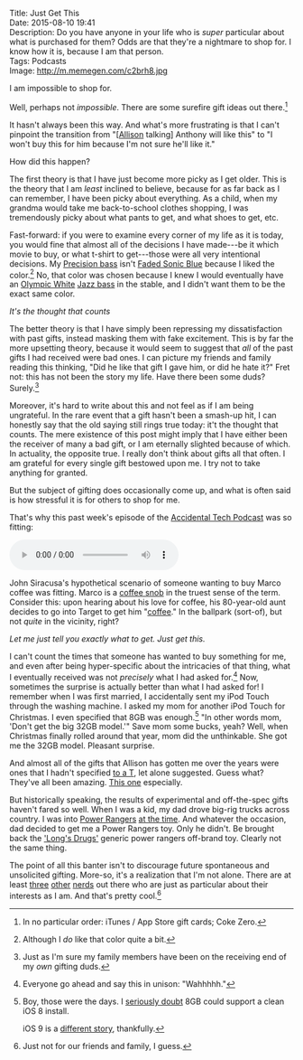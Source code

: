 Title: Just Get This  
Date: 2015-08-10 19:41  
Description: Do you have anyone in your life who is *super* particular about what is purchased for them? Odds are that they're a nightmare to shop for. I know how it is, because I am that person.  
Tags: Podcasts  
Image: http://m.memegen.com/c2brh8.jpg  

I am impossible to shop for.

Well, perhaps not *impossible*. There are some surefire gift ideas out there.[^gi]

It hasn't always been this way. And what's more frustrating is that I can't pinpoint the transition from "[[Allison][twitter] talking] Anthony will like this" to "I won't buy this for him because I'm not sure he'll like it."

How did this happen?

The first theory is that I have just become more picky as I get older. This is the theory that I am *least* inclined to believe, because for as far back as I can remember, I have been picky about everything. As a child, when my grandma would take me back-to-school clothes shopping, I was tremendously picky about what pants to get, and what shoes to get, etc. 

Fast-forward: if you were to examine every corner of my life as it is today, you would fine that almost all of the decisions I have made---be it which movie to buy, or what t-shirt to get---those were all very intentional decisions. My [Precision bass][wikipedia] isn't [Faded Sonic Blue][fender] because I liked the color.[^al] No, that color was chosen because I knew I would eventually have an [Olympic White][fender 2] [Jazz bass][wikipedia 2] in the stable, and I didn't want them to be the exact same color.

<p><em class="takeHome">It's the thought that counts</em></p>

The better theory is that I have simply been repressing my dissatisfaction with past gifts, instead masking them with fake excitement. This is by far the more upsetting theory, because it would seem to suggest that *all* of the past gifts I had received were bad ones. I can picture my friends and family reading this thinking, "Did he like that gift I gave him, or did he hate it?" Fret not: this has not been the story my life. Have there been some duds? Surely.[^su] 

Moreover, it's hard to write about this and not feel as if I am being ungrateful. In the rare event that a gift hasn't been a smash-up hit, I can honestly say that the old saying still rings true today: it't the thought that counts. The mere existence of this post might imply that I have either been the receiver of many a bad gift, or I am eternally slighted because of which. In actuality, the opposite true. I really don't think about gifts all that often. I am grateful for every single gift bestowed upon me. I try not to take anything for granted.

But the subject of gifting does occasionally come up, and what is often said is how stressful it is for others to shop for me. 

That's why this past week's episode of the [Accidental Tech Podcast][atp] was so fitting:

<audio controls><source src="http://traffic.libsyn.com/atpfm/atp129.mp3#t=1125" type="audio/mpeg"/ title="ATP episode talking about gifting"></audio>
	
John Siracusa's hypothetical scenario of someone wanting to buy Marco coffee was fitting. Marco is a [coffee snob][duckduckgo] in the truest sense of the term. Consider this: upon hearing about his love for coffee, his 80-year-old aunt decides to go into Target to get him "[coffee][target]." In the ballpark (sort-of), but not *quite* in the vicinity, right?

<p><em class="takeHome">Let me just tell you exactly what to get. Just get this.</em></p>

I can't count the times that someone has wanted to buy something for me, and even after being hyper-specific about the intricacies of that thing, what I eventually received was not *precisely* what I had asked for.[^wahh] Now, sometimes the surprise is actually better than what I had asked for! I remember when I was first married, I accidentally sent my iPod Touch through the washing machine. I asked my mom for another iPod Touch for Christmas. I even specified that 8GB was enough.[^th] "In other words mom, 'Don't get the big 32GB model.'" Save mom some bucks, yeah? Well, when Christmas finally rolled around that year, mom did the unthinkable. She got me the 32GB model. Pleasant surprise. 

And almost all of the gifts that Allison has gotten me over the years were ones that I hadn't specified [to a T][urbandictionary], let alone suggested. Guess what? They've all been amazing. [This one][hellolumio] especially.

But historically speaking, the results of experimental and off-the-spec gifts haven't fared so well. When I was a kid, my dad drove big-rig trucks across country. I was into [Power Rangers][wikipedia 3] [at the time][theoveranalyzed]. And whatever the occasion, dad decided to get me a Power Rangers toy. Only he didn't. Be brought back the ['Long's Drugs'][cvs] generic power rangers off-brand toy. Clearly not the same thing.

The point of all this banter isn't to discourage future spontaneous and unsolicited gifting. More-so, it's a realization that I'm not alone. There are at least [three][marco] [other][caseyliss] [nerds][hypercritical] out there who are just as particular about their interests as I am. And that's pretty cool.[^ju]

[^gi]: In no particular order: iTunes / App Store gift cards; Coke Zero.
[^al]: Although I *do* like that color quite a bit.
[^su]: Just as I'm sure my family members have been on the receiving end of my *own* gifting duds.
[^wahh]: Everyone go ahead and say this in unison: "Wahhhhh."
[^th]: Boy, those were the days. I [seriously doubt][bgr] 8GB could support a clean iOS 8 install. 

	iOS 9 is a [different story][bgr 2], thankfully.
[^ju]: Just not for our friends and family, I guess.

[atp]: http://atp.fm/episodes/129 "Accidental Tech Podcast, episode 129"
[bgr]: http://www.bgr.in/news/ios-8-requires-over-5gb-of-free-space-to-install-heres-what-iphone-5c-8gb-users-should-do/ "Boy Genius Report on how iOS 8 requires so much free space for software updates"
[bgr 2]: http://bgr.com/2015/06/24/16gb-iphone-6s-ios-9-storage-fixes/ "Boy Genius Report on proposed fixes for aforementioned iOS 8 problem"
[caseyliss]: http://caseyliss.com "Personal blog of ATP co-host, Casey Liss"
[cvs]: http://www.cvs.com/content/longs "Long's Drugs"
[duckduckgo]: https://duckduckgo.com/?q=site%3Amarco.org+coffee "Marco Arment and coffee"
[fender]: http://www.fender.com/basses/precision-bass/american-vintage-63-precision-bass/0191010872.html#start=1 "Fender American Vintage ' 63 Precision Bass"
[fender 2]: http://www.fender.com/basses/jazz-bass/american-vintage-64-jazz-bass/0191020800.html#start=1 "Fender American Vintage ' 64 Jazz Bass"
[hellolumio]: http://www.hellolumio.com/ "Lumio book light"
[hypercritical]: http://hypercritical.co "Personal blog of ATP co-host, John Siracusa"
[marco]: http://marco.org "Personal blog of ATP co-host, Marco Arment"
[target]: http://www.target.com/p/starbucks-house-blend-coffee-k-cup-16-ct/-/A-14013860 "Starbucks coffee at Target"
[theoveranalyzed]: /2015/2/26/heres-what-youd-get-if-michael-bay-made-a-gritty-power-rangers-movie "Me on the new YouTube Power Rangers 'future'"
[twitter]: http://twitter.com/venusuautumn "Allison on Twitter"
[urbandictionary]: http://www.urbandictionary.com/define.php?term=to+a+T&defid=2892905 "Urban Dictionary for the phrase 'to a t'"
[wikipedia]: https://en.wikipedia.org/wiki/Fender_Precision_Bass "Wikipedia: Fender Precision Bass"
[wikipedia 2]: https://en.wikipedia.org/wiki/Fender_Jazz_Bass "Wikipedia: Fender Jazz Bass"
[wikipedia 3]: https://en.wikipedia.org/wiki/Power_Rangers "Wikipedia: Power Rangers"